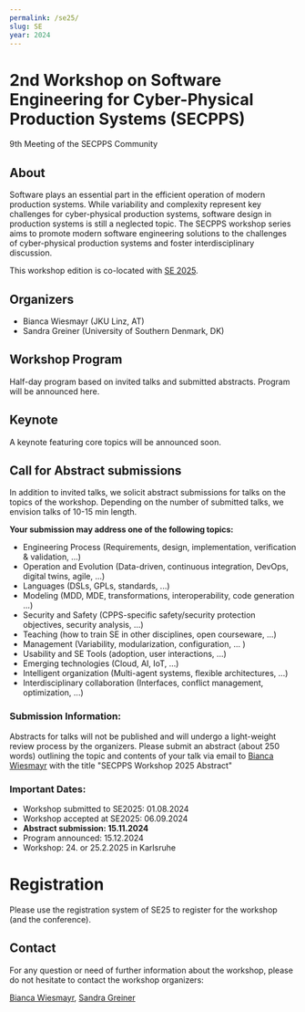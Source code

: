 ```yaml
---
permalink: /se25/
slug: SE
year: 2024 
---
```


# 2nd Workshop on Software Engineering for Cyber-Physical Production Systems (SECPPS)
9th Meeting of the SECPPS Community

## About 
Software plays an essential part in the efficient operation of modern production systems. While variability and complexity represent key challenges for cyber-physical production systems,  software design in production systems is still a neglected topic. The SECPPS workshop series aims to promote modern software engineering solutions to the challenges of cyber-physical production systems and foster interdisciplinary discussion.

This workshop edition is co-located with [SE 2025](https://se2025.sdq.kastel.kit.edu/).

## Organizers
  * Bianca Wiesmayr (JKU Linz, AT)
  * Sandra Greiner (University of Southern Denmark, DK)

##  Workshop Program
Half-day program based on invited talks and submitted abstracts. Program will be announced here.
  

## Keynote

A keynote featuring core topics will be announced soon.




## Call for Abstract submissions
In addition to invited talks, we solicit abstract submissions for talks on the topics of the workshop. Depending on the number of submitted talks, we envision talks of 10-15 min length.

**Your submission may address one of the following topics:**

<ul>
  <li>Engineering Process (Requirements, design, implementation, verification & validation, ...)</li>
  <li>Operation and Evolution (Data-driven, continuous integration, DevOps, digital twins, agile, ...)</li>
  <li>Languages (DSLs, GPLs, standards, ...)</li>
  <li>Modeling (MDD, MDE, transformations, interoperability, code generation ...)</li>
  <li>Security and Safety (CPPS-specific safety/security protection objectives, security analysis, ...)</li>
  <li>Teaching (how to train SE in other disciplines, open courseware, ...)</li>
  <li>Management (Variability, modularization, configuration, ... )</li>
  <li>Usability and SE Tools (adoption, user interactions, ...)</li>
  <li>Emerging technologies (Cloud, AI, IoT, ...)</li>
  <li>Intelligent organization (Multi-agent systems, flexible architectures, ...)</li>
  <li>Interdisciplinary collaboration (Interfaces, conflict management, optimization, ...)</li>
</ul>

### Submission Information:
  
  Abstracts for talks will not be published and will undergo a light-weight review process by the organizers. Please submit an abstract (about 250 words) outlining the topic and contents of your talk via email to [Bianca Wiesmayr](mailto:bianca.wiesmayr@jku.at) with the title "SECPPS Workshop 2025 Abstract"

### Important Dates:

  * Workshop submitted to SE2025: 01.08.2024
  * Workshop accepted at SE2025: 06.09.2024
  * **Abstract submission: 15.11.2024**
  * Program announced: 15.12.2024
  * Workshop: 24. or 25.2.2025 in Karlsruhe

# Registration

Please use the registration system of SE25 to register for the workshop (and the conference).


## Contact

For any question or need of further information about the workshop, please do not hesitate to contact the workshop organizers:

[Bianca Wiesmayr](mailto:bianca.wiesmayr@jku.at), [Sandra Greiner](mailto:greiner@imada.sdu.dk)
